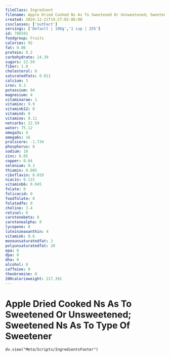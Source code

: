 ```yaml
---
fileClass: Ingredient
filename: Apple Dried Cooked Ns As To Sweetened Or Unsweetened; Sweetened Ns As To Type Of Sweetener
created: 2024-12-21T19:27:02-06:00
cssclasses: ['nutFact']
servings: ['Default | 100g','1 cup | 255']
id: 786591
foodgroup: Fruits
calories: 92
fat: 0.06
protein: 0.2
carbohydrate: 24.39
sugars: 22.59
fiber: 1.8
cholesterol: 0
saturatedfats: 0.011
calcium: 3
iron: 0.3
potassium: 94
magnesium: 4
vitaminarae: 1
vitaminc: 0.9
vitaminb12: 0
vitamind: 0
vitamine: 0.11
netcarbs: 22.59
water: 75.12
omega3s: 4
omega6s: 16
pralscore: -1.734
phosphorus: 8
sodium: 18
zinc: 0.05
copper: 0.04
selenium: 0.3
thiamin: 0.005
riboflavin: 0.019
niacin: 0.115
vitaminb6: 0.045
folate: 0
folicacid: 0
foodfolate: 0
folatedfe: 0
choline: 3.4
retinol: 0
carotenebeta: 6
carotenealpha: 0
lycopene: 0
luteinzeaxanthin: 4
vitamink: 0.6
monounsaturatedfat: 3
polyunsaturatedfat: 20
epa: 0
dpa: 0
dha: 0
alcohol: 0
caffeine: 0
theobromine: 0
200calorieweight: 217.391
---
```


# Apple Dried Cooked Ns As To Sweetened Or Unsweetened; Sweetened Ns As To Type Of Sweetener

```dataviewjs
dv.view("Meta/Scripts/IngredientsFooter")
```